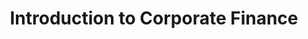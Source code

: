 ---
title: "Introduction to Corporate Finance"
coursera: "https://coursera.org/share/4c62d3e23d53d9ed53951f476431239a"
drive: "https://drive.google.com/file/d/1jNKuOOV7p0RCbbjD7g-NxWea8s8coVX7/preview"
---